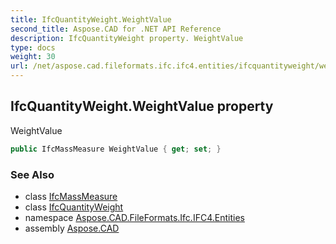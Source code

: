 ```yaml
---
title: IfcQuantityWeight.WeightValue
second_title: Aspose.CAD for .NET API Reference
description: IfcQuantityWeight property. WeightValue
type: docs
weight: 30
url: /net/aspose.cad.fileformats.ifc.ifc4.entities/ifcquantityweight/weightvalue/
---
```

## IfcQuantityWeight.WeightValue property

WeightValue

```csharp
public IfcMassMeasure WeightValue { get; set; }
```

### See Also

* class [IfcMassMeasure](../../../aspose.cad.fileformats.ifc.ifc4.types/ifcmassmeasure/)
* class [IfcQuantityWeight](../)
* namespace [Aspose.CAD.FileFormats.Ifc.IFC4.Entities](../../ifcquantityweight/)
* assembly [Aspose.CAD](../../../)


